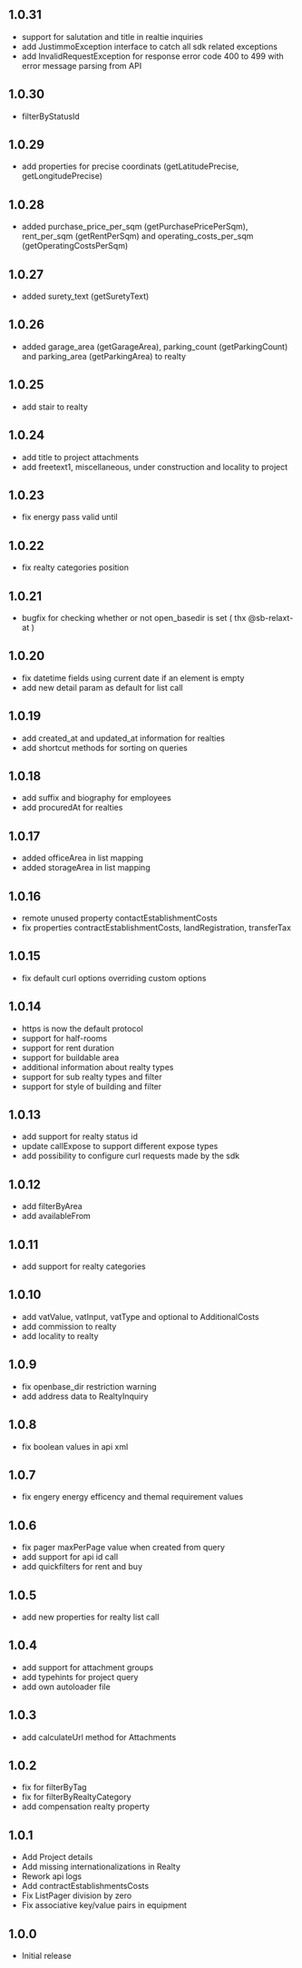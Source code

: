 ## 1.0.31
 * support for salutation and title in realtie inquiries
 * add JustimmoException interface to catch all sdk related exceptions
 * add InvalidRequestException for response error code 400 to 499 with error message parsing from API

## 1.0.30
 * filterByStatusId

## 1.0.29
 * add properties for precise coordinats (getLatitudePrecise, getLongitudePrecise)
 
## 1.0.28
 * added purchase_price_per_sqm (getPurchasePricePerSqm), rent_per_sqm (getRentPerSqm) and operating_costs_per_sqm (getOperatingCostsPerSqm) 

## 1.0.27
 * added surety_text (getSuretyText)

## 1.0.26
 * added garage_area (getGarageArea), parking_count (getParkingCount) and parking_area (getParkingArea) to realty

## 1.0.25
 * add stair to realty

## 1.0.24
 * add title to project attachments
 * add freetext1, miscellaneous, under construction and locality to project

## 1.0.23
 * fix energy pass valid until

## 1.0.22
 * fix realty categories position

## 1.0.21
 * bugfix for checking whether or not open_basedir is set ( thx @sb-relaxt-at )

## 1.0.20
 * fix datetime fields using current date if an element is empty
 * add new detail param as default for list call

## 1.0.19
 * add created_at and updated_at information for realties
 * add shortcut methods for sorting on queries

## 1.0.18
* add suffix and biography for employees
* add procuredAt for realties

## 1.0.17
* added officeArea in list mapping
* added storageArea in list mapping

## 1.0.16
* remote unused property contactEstablishmentCosts
* fix properties contractEstablishmentCosts, landRegistration, transferTax

## 1.0.15
* fix default curl options overriding custom options

## 1.0.14
* https is now the default protocol
* support for half-rooms
* support for rent duration
* support for buildable area
* additional information about realty types
* support for sub realty types and filter
* support for style of building and filter

## 1.0.13
* add support for realty status id
* update callExpose to support different expose types
* add possibility to configure curl requests made by the sdk

## 1.0.12
* add filterByArea
* add availableFrom

## 1.0.11
* add support for realty categories

## 1.0.10
* add vatValue, vatInput, vatType and optional to AdditionalCosts
* add commission to realty
* add locality to realty

## 1.0.9
* fix openbase_dir restriction warning
* add address data to RealtyInquiry

## 1.0.8
* fix boolean values in api xml

## 1.0.7
* fix engery energy efficency and themal requirement values

## 1.0.6
* fix pager maxPerPage value when created from query
* add support for api id call
* add quickfilters for rent and buy

## 1.0.5
* add new properties for realty list call

## 1.0.4
* add support for attachment groups
* add typehints for project query
* add own autoloader file

## 1.0.3
* add calculateUrl method for Attachments

## 1.0.2
* fix for filterByTag
* fix for filterByRealtyCategory
* add compensation realty property

## 1.0.1
* Add Project details
* Add missing internationalizations in Realty
* Rework api logs
* Add contractEstablishmentsCosts
* Fix ListPager division by zero
* Fix associative key/value pairs in equipment

## 1.0.0
* Initial release
